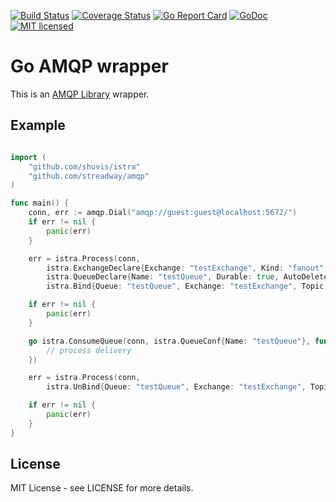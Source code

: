 [![Build Status](https://travis-ci.org/shuvis/istra.svg)](http://travis-ci.org/shuvis/istra) 
[![Coverage Status](https://coveralls.io/repos/github/shuvis/istra/badge.svg?branch=master)](https://coveralls.io/github/shuvis/istra?branch=master)
[![Go Report Card](https://goreportcard.com/badge/github.com/shuvis/istra)](https://goreportcard.com/report/github.com/shuvis/istra)
[![GoDoc](https://godoc.org/github.com/shuvis/istra?status.svg)](http://godoc.org/github.com/shuvis/istra)
[![MIT licensed](https://img.shields.io/badge/license-MIT-blue.svg)](https://raw.githubusercontent.com/shuvis/istra/master/LICENSE)

# Go AMQP wrapper

This is an [AMQP Library](https://github.com/streadway/amqp) wrapper.

## Example

```go

import (
	"github.com/shuvis/istra"
	"github.com/streadway/amqp"
)

func main() {
	conn, err := amqp.Dial("amqp://guest:guest@localhost:5672/")
	if err != nil {
		panic(err)
	}

	err = istra.Process(conn,
		istra.ExchangeDeclare{Exchange: "testExchange", Kind: "fanout", Durable: true, NoWait: false},
		istra.QueueDeclare{Name: "testQueue", Durable: true, AutoDelete: true, Exclusive: true},
		istra.Bind{Queue: "testQueue", Exchange: "testExchange", Topic: "topic", NoWait: true})

	if err != nil {
		panic(err)
	}

	go istra.ConsumeQueue(conn, istra.QueueConf{Name: "testQueue"}, func(d amqp.Delivery) {
		// process delivery
	})

	err = istra.Process(conn,
		istra.UnBind{Queue: "testQueue", Exchange: "testExchange", Topic: "topic"})

	if err != nil {
		panic(err)
	}
}

```

## License

MIT License - see LICENSE for more details.

